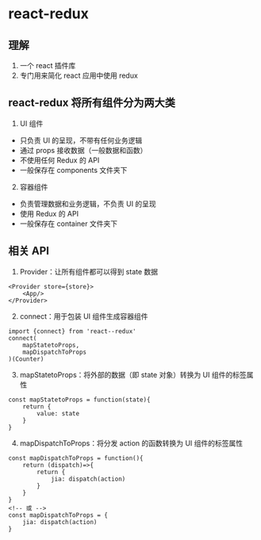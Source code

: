 # react-redux

## 理解

1. 一个 react 插件库
2. 专门用来简化 react 应用中使用 redux

## react-redux 将所有组件分为两大类

1. UI 组件

- 只负责 UI 的呈现，不带有任何业务逻辑
- 通过 props 接收数据（一般数据和函数）
- 不使用任何 Redux 的 API
- 一般保存在 components 文件夹下

2. 容器组件

- 负责管理数据和业务逻辑，不负责 UI 的呈现
- 使用 Redux 的 API
- 一般保存在 container 文件夹下

## 相关 API

1. Provider：让所有组件都可以得到 state 数据

```
<Provider store={store}>
    <App/>
</Provider>
```

2. connect：用于包装 UI 组件生成容器组件

```
import {connect} from 'react--redux'
connect(
    mapStatetoProps,
    mapDispatchToProps
)(Counter)
```

3. mapStatetoProps：将外部的数据（即 state 对象）转换为 UI 组件的标签属性

```
const mapStatetoProps = function(state){
    return {
        value: state
    }
}
```

4. mapDispatchToProps：将分发 action 的函数转换为 UI 组件的标签属性

```
const mapDispatchToProps = function(){
    return (dispatch)=>{
        return {
            jia: dispatch(action)
        }
    }
}
<!-- 或 -->
const mapDispatchToProps = {
    jia: dispatch(action)
}
```
